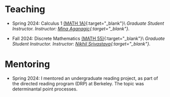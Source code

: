 # Teaching

* Spring 2024: Calculus 1 [(MATH 1A)](https://math.berkeley.edu/courses/overview/lowerdivcourses/math1A){:target="_blank"}\\
*Graduate Student Instructor. Instructor: [Mina Aganagic](https://physics.berkeley.edu/people/faculty/mina-aganagic){:target="_blank"}.*

* Fall 2024: Discrete Mathematics [(MATH 55)](https://math.berkeley.edu/courses/overview/lowerdivcourses/math55){:target="_blank"}\\
*Graduate Student Instructor. Instructor: [Nikhil Srivastava](https://math.berkeley.edu/~nikhil/){:target="_blank"}.*

# Mentoring

* Spring 2024: I mentored an undergraduate reading project, as part of the directed reading program (DRP) at Berkeley. The topic was determinantal point processes. 
